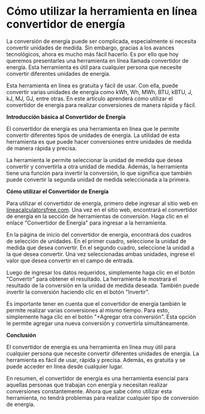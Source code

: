 Cómo utilizar la herramienta en línea convertidor de energía
============================================================

La conversión de energía puede ser complicada, especialmente si necesita convertir unidades de medida. Sin embargo, gracias a los avances tecnológicos, ahora es mucho más fácil hacerlo. Es por ello que hoy queremos presentarles una herramienta en línea llamada convertidor de energía. Esta herramienta es útil para cualquier persona que necesite convertir diferentes unidades de energía.

Esta herramienta en línea es gratuita y fácil de usar. Con ella, puede convertir varias unidades de energía como kWh, Wh, MWh, BTU, kBTU, J, kJ, MJ, GJ, entre otras. En este artículo aprenderá cómo utilizar el convertidor de energía para realizar conversiones de manera rápida y fácil.

**Introducción básica al Convertidor de Energía**

El convertidor de energía es una herramienta en línea que le permite convertir diferentes tipos de unidades de energía. La utilidad de esta herramienta es que puede hacer conversiones entre unidades de medida de manera rápida y precisa.

La herramienta le permite seleccionar la unidad de medida que desea convertir y convertirla a otra unidad de medida. Además, la herramienta tiene una función para invertir la conversión, lo que significa que también puede convertir la segunda unidad de medida seleccionada a la primera.

**Cómo utilizar el Convertidor de Energía**

Para utilizar el convertidor de energía, primero debe ingresar al sitio web en [líneacalculatorsfree.com](http://xn--lneacalculatorsfree-l1b.com). Una vez en el sitio web, encontrará el convertidor de energía en la sección de herramientas de conversión. Haga clic en el enlace "Convertidor de Energía" para ingresar a la herramienta.

En la página de inicio del convertidor de energía, encontrará dos cuadros de selección de unidades. En el primer cuadro, seleccione la unidad de medida que desea convertir. En el segundo cuadro, seleccione la unidad a la que desea convertir. Una vez seleccionadas ambas unidades, ingrese el valor que desea convertir en el campo de entrada.

Luego de ingresar los datos requeridos, simplemente haga clic en el botón "Convertir" para obtener el resultado. La herramienta le mostrará el resultado de la conversión en la unidad de medida deseada. También puede invertir la conversión haciendo clic en el botón "Invertir".

Es importante tener en cuenta que el convertidor de energía también le permite realizar varias conversiones al mismo tiempo. Para esto, simplemente haga clic en el botón "+Agregar otra conversión". Esta opción le permite agregar una nueva conversión y convertirla simultáneamente.

**Conclusión**

El convertidor de energía es una herramienta en línea muy útil para cualquier persona que necesite convertir diferentes unidades de energía. La herramienta es fácil de usar, rápida y precisa. Además, es gratuita y se puede acceder en línea desde cualquier lugar.

En resumen, el convertidor de energía es una herramienta esencial para aquellas personas que trabajan con energía y necesitan realizar conversiones constantemente. Ahora que sabe cómo utilizar esta herramienta, no tendrá problemas para realizar cualquier tipo de conversión de energía.